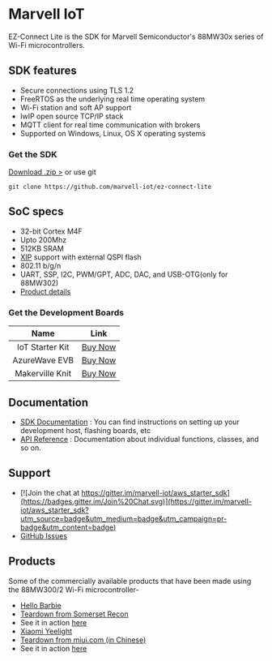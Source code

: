 # Marvell IoT

EZ-Connect Lite is the SDK for Marvell Semiconductor's 88MW30x series of Wi-Fi microcontrollers.


## SDK features

* Secure connections using TLS 1.2
* FreeRTOS as the underlying real time operating system
* Wi-Fi station and soft AP support
* lwIP open source TCP/IP stack
* MQTT client for real time communication with brokers
* Supported on Windows, Linux, OS X operating systems

### Get the SDK

 [ Download .zip >][download] or use git

    git clone https://github.com/marvell-iot/ez-connect-lite


[download]: https://github.com/marvell-iot/ez-connect-lite/archive/master.zip


## SoC specs

* 32-bit Cortex M4F
* Upto 200Mhz
* 512KB SRAM
* [XIP](https://en.wikipedia.org/wiki/Execute_in_place) support with external QSPI flash
* 802.11 b/g/n
* UART, SSP, I2C, PWM/GPT, ADC, DAC, and USB-OTG(only for 88MW302)
* [Product details](http://www.marvell.com/microcontrollers/88MW300/302/)


### Get the Development Boards

|Name|Link|
|:-:|:-:|
| IoT Starter Kit  | <a href="https://www.amazon.com/Globalscale-MW302-IoT-Starter-Powered/dp/B0168DLQHI/" target="_blank" class="button">Buy Now</a>|
| AzureWave EVB    |<a href="http://www.buyiot.net/" target="_blank" class="button">Buy Now</a>|
| Makerville Knit  |<a href="https://makerville.io/knit/" target="_blank" class="button">Buy Now</a>|


## Documentation

- [SDK Documentation](./docs) : You can find instructions on setting up your development host, flashing boards, etc
- [API Reference](http://marvell-iot.github.io/aws_starter_sdk) : Documentation about individual functions, classes, and so on.

## Support

- [![Join the chat at https://gitter.im/marvell-iot/aws_starter_sdk](https://badges.gitter.im/Join%20Chat.svg)](https://gitter.im/marvell-iot/aws_starter_sdk?utm_source=badge&utm_medium=badge&utm_campaign=pr-badge&utm_content=badge)
- [GitHub Issues](https://github.com/marvell-iot/ez-connect-lite/issues)

## Products

Some of the commercially available products that have been made using the 88MW300/2 Wi-Fi microcontroller-

- <a href="http://hellobarbiefaq.mattel.com/" target="_blank">Hello Barbie</a>
 - <a href="http://www.somersetrecon.com/blog/2015/11/20/hello-barbie-security-part-1-teardown" target="_blank">Teardown from Somerset Recon</a>
 - See it in action <a href="https://www.youtube.com/watch?v=RJMvmVCwoNM" target="_blank">here</a>
- <a href="http://www.mi.com/yeelight/" target="_blank">Xiaomi Yeelight</a>
 - <a href="http://www.miui.com/thread-4260673-1-1.html" target="_blank">Teardown from miui.com (in Chinese)</a>
 - See it in action <a href="https://www.youtube.com/watch?v=x0RCSBAH6gE" target="_blank">here</a>
